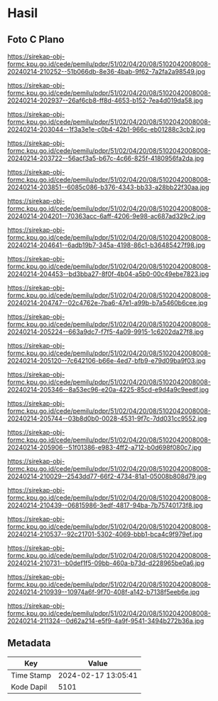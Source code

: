 # Hasil

## Foto C Plano

https://sirekap-obj-formc.kpu.go.id/cede/pemilu/pdpr/51/02/04/20/08/5102042008008-20240214-210252--51b066db-8e36-4bab-9f62-7a2fa2a98549.jpg

https://sirekap-obj-formc.kpu.go.id/cede/pemilu/pdpr/51/02/04/20/08/5102042008008-20240214-202937--26af6cb8-ff8d-4653-b152-7ea4d019da58.jpg

https://sirekap-obj-formc.kpu.go.id/cede/pemilu/pdpr/51/02/04/20/08/5102042008008-20240214-203044--1f3a3e1e-c0b4-42b1-966c-eb01288c3cb2.jpg

https://sirekap-obj-formc.kpu.go.id/cede/pemilu/pdpr/51/02/04/20/08/5102042008008-20240214-203722--56acf3a5-b67c-4c66-825f-4180956fa2da.jpg

https://sirekap-obj-formc.kpu.go.id/cede/pemilu/pdpr/51/02/04/20/08/5102042008008-20240214-203851--6085c086-b376-4343-bb33-a28bb22f30aa.jpg

https://sirekap-obj-formc.kpu.go.id/cede/pemilu/pdpr/51/02/04/20/08/5102042008008-20240214-204201--70363acc-6aff-4206-9e98-ac687ad329c2.jpg

https://sirekap-obj-formc.kpu.go.id/cede/pemilu/pdpr/51/02/04/20/08/5102042008008-20240214-204641--6adb19b7-345a-4198-86c1-b36485427f98.jpg

https://sirekap-obj-formc.kpu.go.id/cede/pemilu/pdpr/51/02/04/20/08/5102042008008-20240214-204453--bd3bba27-8f0f-4b04-a5b0-00c49ebe7823.jpg

https://sirekap-obj-formc.kpu.go.id/cede/pemilu/pdpr/51/02/04/20/08/5102042008008-20240214-204747--02c4762e-7ba6-47e1-a99b-b7a5460b6cee.jpg

https://sirekap-obj-formc.kpu.go.id/cede/pemilu/pdpr/51/02/04/20/08/5102042008008-20240214-205224--663a9dc7-f7f5-4a09-9915-1c6202da27f8.jpg

https://sirekap-obj-formc.kpu.go.id/cede/pemilu/pdpr/51/02/04/20/08/5102042008008-20240214-205120--7c642106-b66e-4ed7-bfb9-e79d09ba9f03.jpg

https://sirekap-obj-formc.kpu.go.id/cede/pemilu/pdpr/51/02/04/20/08/5102042008008-20240214-205346--8a53ec96-e20a-4225-85cd-e9d4a9c9eedf.jpg

https://sirekap-obj-formc.kpu.go.id/cede/pemilu/pdpr/51/02/04/20/08/5102042008008-20240214-205744--03b8d0b0-0028-4531-9f7c-7dd031cc9552.jpg

https://sirekap-obj-formc.kpu.go.id/cede/pemilu/pdpr/51/02/04/20/08/5102042008008-20240214-205906--51f01386-e983-4ff2-a712-b0d698f080c7.jpg

https://sirekap-obj-formc.kpu.go.id/cede/pemilu/pdpr/51/02/04/20/08/5102042008008-20240214-210029--2543dd77-66f2-4734-81a1-05008b808d79.jpg

https://sirekap-obj-formc.kpu.go.id/cede/pemilu/pdpr/51/02/04/20/08/5102042008008-20240214-210439--06815986-3edf-4817-94ba-7b75740173f8.jpg

https://sirekap-obj-formc.kpu.go.id/cede/pemilu/pdpr/51/02/04/20/08/5102042008008-20240214-210537--92c21701-5302-4069-bbb1-bca4c9f979ef.jpg

https://sirekap-obj-formc.kpu.go.id/cede/pemilu/pdpr/51/02/04/20/08/5102042008008-20240214-210731--b0def1f5-09bb-460a-b73d-d228965be0a6.jpg

https://sirekap-obj-formc.kpu.go.id/cede/pemilu/pdpr/51/02/04/20/08/5102042008008-20240214-210939--10974a6f-9f70-408f-a142-b7138f5eeb6e.jpg

https://sirekap-obj-formc.kpu.go.id/cede/pemilu/pdpr/51/02/04/20/08/5102042008008-20240214-211324--0d62a214-e5f9-4a9f-9541-3494b272b36a.jpg


## Metadata

| Key        | Value               |
| ---------- | ------------------- |
| Time Stamp | 2024-02-17 13:05:41 |
| Kode Dapil | 5101                |



